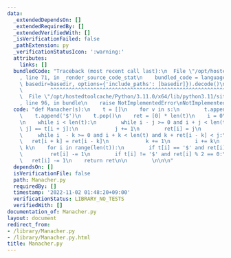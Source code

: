 ```yaml
---
data:
  _extendedDependsOn: []
  _extendedRequiredBy: []
  _extendedVerifiedWith: []
  _isVerificationFailed: false
  _pathExtension: py
  _verificationStatusIcon: ':warning:'
  attributes:
    links: []
  bundledCode: "Traceback (most recent call last):\n  File \"/opt/hostedtoolcache/Python/3.11.0/x64/lib/python3.11/site-packages/onlinejudge_verify/documentation/build.py\"\
    , line 71, in _render_source_code_stat\n    bundled_code = language.bundle(stat.path,\
    \ basedir=basedir, options={'include_paths': [basedir]}).decode()\n          \
    \         ^^^^^^^^^^^^^^^^^^^^^^^^^^^^^^^^^^^^^^^^^^^^^^^^^^^^^^^^^^^^^^^^^^^^^^^^^^^^^^^^^\n\
    \  File \"/opt/hostedtoolcache/Python/3.11.0/x64/lib/python3.11/site-packages/onlinejudge_verify/languages/python.py\"\
    , line 96, in bundle\n    raise NotImplementedError\nNotImplementedError\n"
  code: "def Manacher(s):\n    t = []\n    for v in s:\n        t.append(v)\n    \
    \    t.append('$')\n    t.pop()\n    ret = [0] * len(t)\n    i = 0\n    j = 0\n\
    \n    while i < len(t):\n        while i - j >= 0 and i + j < len(t) and t[i -\
    \ j] == t[i + j]:\n            j += 1\n        ret[i] = j\n        k = 1\n   \
    \     while i  - k >= 0 and i + k < len(t) and k + ret[i - k] < j:\n         \
    \   ret[i + k] = ret[i - k]\n            k += 1\n        i += k\n        j -=\
    \ k\n    for i in range(len(t)):\n        if t[i] == '$' and ret[i] % 2:\n   \
    \         ret[i] -= 1\n        if t[i] != '$' and ret[i] % 2 == 0:\n         \
    \   ret[i] -= 1\n    return ret\n\n        \n\n\n"
  dependsOn: []
  isVerificationFile: false
  path: Manacher.py
  requiredBy: []
  timestamp: '2022-11-02 01:48:20+09:00'
  verificationStatus: LIBRARY_NO_TESTS
  verifiedWith: []
documentation_of: Manacher.py
layout: document
redirect_from:
- /library/Manacher.py
- /library/Manacher.py.html
title: Manacher.py
---
```

